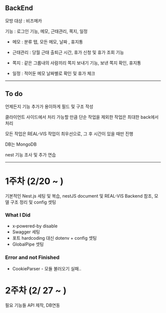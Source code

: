 ## BackEnd

모방 대상 : 비즈메카

기능 : 로그인 기능, 메모, 근태관리, 쪽지, 일정

- 메모 : 분류 탭, 모든 메모, 날짜 , 휴지통

- 근태관리 : 당월 근태 출퇴근 시간, 휴가 신청 및 휴가 조회 기능

- 쪽지 : 같은 그룹내의 사람끼리 쪽지 보내기 기능, 보낸 쪽지 확인, 휴지통

- 일정 : 적어둔 메모 날짜별로 확인 및 휴가 체크

---

## To do

언제든지 기능 추가가 용이하게 필드 및 구조 작성

클라이언트 사이드에서 처리 가능할 만큼 단순 작업을 제외한 작업은 최대한 back에서 처리

모든 작업은 REAL-VIS 작업이 최우선으로, 그 후 시간이 있을 때만 진행

DB는 MongoDB

nest 기능 조사 및 추가 연습

---

# 1주차 (2/20 ~ )

기본적인 Nest.js 세팅 및 복습, nestJS document 및 REAL-VIS Backend 참조, 모델 구조 정리 및 config 셋팅

### What I Did

- x-powered-by disable
- Swagger 세팅
- 포트 hardcoding 대신 dotenv + config 셋팅
- GlobalPipe 셋팅

### Error and not Finished

- CookieParser - 모듈 불러오기 실패..

# 2주차 (2/ 27 ~ )

필요 기능들 API 제작, DB연동

